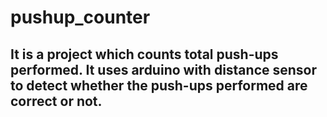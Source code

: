 # pushup_counter
## It is a project which counts total push-ups performed. It uses arduino with distance sensor to detect whether the push-ups performed are correct or not. 
